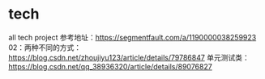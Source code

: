 # tech
all tech project
参考地址：https://segmentfault.com/a/1190000038259923
02：两种不同的方式：https://blog.csdn.net/zhoujiyu123/article/details/79786847
单元测试类：https://blog.csdn.net/qq_38936320/article/details/89076827
